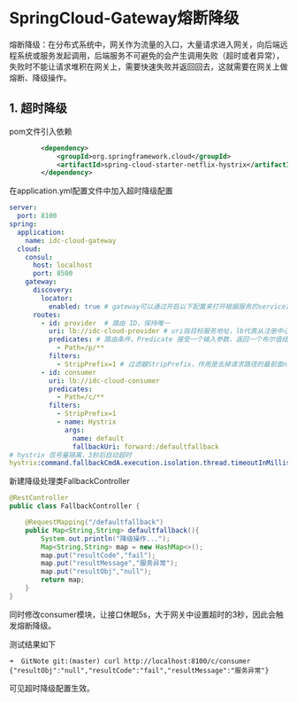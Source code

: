 # SpringCloud-Gateway熔断降级

熔断降级：在分布式系统中，网关作为流量的入口，大量请求进入网关，向后端远程系统或服务发起调用，后端服务不可避免的会产生调用失败（超时或者异常），失败时不能让请求堆积在网关上，需要快速失败并返回回去，这就需要在网关上做熔断、降级操作。

## 1. 超时降级

pom文件引入依赖

```xml
        <dependency>
            <groupId>org.springframework.cloud</groupId>
            <artifactId>spring-cloud-starter-netflix-hystrix</artifactId>
        </dependency>
```



在application.yml配置文件中加入超时降级配置

```yaml
server:
  port: 8100
spring:
  application:
    name: idc-cloud-gateway
  cloud:
    consul:
      host: localhost
      port: 8500
    gateway:
      discovery:
        locator:
          enabled: true # gateway可以通过开启以下配置来打开根据服务的serviceId来匹配路由,默认是大写
      routes:
        - id: provider  # 路由 ID，保持唯一
          uri: lb://idc-cloud-provider # uri指目标服务地址，lb代表从注册中心获取服务
          predicates: # 路由条件。Predicate 接受一个输入参数，返回一个布尔值结果。该接口包含多种默认方法来将 Predicate 组合成其他复杂的逻辑（比如：与，或，非）
            - Path=/p/**
          filters:
            - StripPrefix=1 # 过滤器StripPrefix，作用是去掉请求路径的最前面n个部分截取掉。StripPrefix=1就代表截取路径的个数为1，比如前端过来请求/test/good/1/view，匹配成功后，路由到后端的请求路径就会变成http://localhost:8888/good/1/view
        - id: consumer
          uri: lb://idc-cloud-consumer
          predicates:
            - Path=/c/**
          filters:
            - StripPrefix=1
            - name: Hystrix
              args:
                name: default
                fallbackUri: forward:/defaultfallback
# hystrix 信号量隔离，3秒后自动超时
hystrix:command.fallbackCmdA.execution.isolation.thread.timeoutInMilliseconds: 3000


```

新建降级处理类FallbackController

```java
@RestController
public class FallbackController {

    @RequestMapping("/defaultfallback")
    public Map<String,String> defaultfallback(){
        System.out.println("降级操作...");
        Map<String,String> map = new HashMap<>();
        map.put("resultCode","fail");
        map.put("resultMessage","服务异常");
        map.put("resultObj","null");
        return map;
    }
}
```



同时修改consumer模块，让接口休眠5s，大于网关中设置超时的3秒，因此会触发熔断降级。

测试结果如下

```shell
➜  GitNote git:(master) curl http://localhost:8100/c/consumer
{"resultObj":"null","resultCode":"fail","resultMessage":"服务异常"}
```

可见超时降级配置生效。